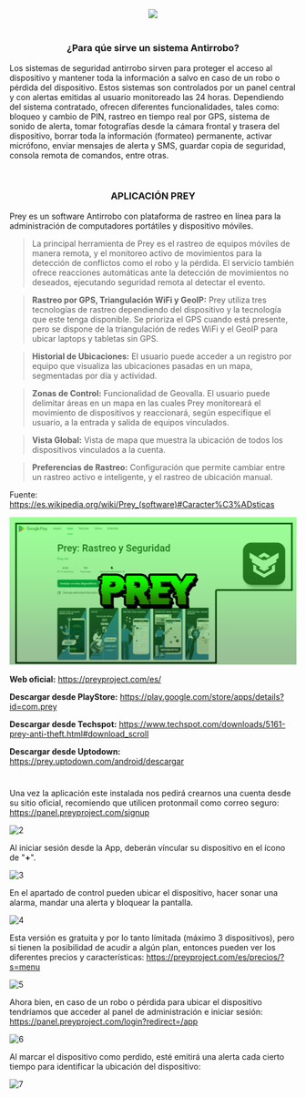 <p align="center">
  <a href="https://github.com/DenverCoder1/readme-typing-svg"><img src="https://readme-typing-svg.herokuapp.com?color=13F700&width=375&lines=%5BAntiRRobo%5D+aplicaci%C3%B3n+Prey"></a>
</p>

<h1 align="center"></h1>

<h3 align="center">¿Para qúe sirve un sistema Antirrobo?</h3>

Los sistemas de seguridad antirrobo sirven para proteger el acceso al dispositivo y mantener toda la información a salvo en caso de un robo o pérdida del dispositivo. Estos sistemas son controlados por un panel central y con alertas emitidas al usuario monitoreado las 24 horas. Dependiendo del sistema contratado, ofrecen diferentes funcionalidades, tales como: bloqueo y cambio de PIN, rastreo en tiempo real por GPS, sistema de sonido de alerta, tomar fotografías desde la cámara frontal y trasera del dispositivo, borrar toda la información (formateo) permanente, activar micrófono, envíar mensajes de alerta y SMS, guardar copia de seguridad, consola remota de comandos, entre otras.

</br>

<h3 align="center">APLICACIÓN PREY</h3>

Prey es un software Antirrobo con plataforma de rastreo en línea para la administración de computadores portátiles y dispositivo móviles. 

> La principal herramienta de Prey es el rastreo de equipos móviles de manera remota, y el monitoreo activo de movimientos para la detección de conflictos como el robo y la pérdida. El servicio también ofrece reacciones automáticas ante la detección de movimientos no deseados, ejecutando seguridad remota al detectar el evento.

> **Rastreo por GPS, Triangulación WiFi y GeoIP:** Prey utiliza tres tecnologías de rastreo dependiendo del dispositivo y la tecnología que este tenga disponible. Se prioriza el GPS cuando está presente, pero se dispone de la triangulación de redes WiFi y el GeoIP para ubicar laptops y tabletas sin GPS.

> **Historial de Ubicaciones:** El usuario puede acceder a un registro por equipo que visualiza las ubicaciones pasadas en un mapa, segmentadas por día y actividad.

> **Zonas de Control:** Funcionalidad de Geovalla. El usuario puede delimitar áreas en un mapa en las cuales Prey monitoreará el movimiento de dispositivos y reaccionará, según especifique el usuario, a la entrada y salida de equipos vinculados.

> **Vista Global:** Vista de mapa que muestra la ubicación de todos los dispositivos vinculados a la cuenta.
 
> **Preferencias de Rastreo:** Configuración que permite cambiar entre un rastreo activo e inteligente, y el rastreo de ubicación manual.

Fuente: https://es.wikipedia.org/wiki/Prey_(software)#Caracter%C3%ADsticas


<p align="center">
  <a href="https://play.google.com/store/apps/details?id=com.prey"><img src="https://github.com/R3LI4NT/articulos/blob/main/Seguridad/Anonimato/Android/img/prey.png"></a>
</p>

**Web oficial:** https://preyproject.com/es/
  
**Descargar desde PlayStore:** https://play.google.com/store/apps/details?id=com.prey

**Descargar desde Techspot:** https://www.techspot.com/downloads/5161-prey-anti-theft.html#download_scroll
  
**Descargar desde Uptodown:** https://prey.uptodown.com/android/descargar

<h1 align="center"></h1>

Una vez la aplicación este instalada nos pedirá crearnos una cuenta desde su sitio oficial, recomiendo que utilicen protonmail como correo seguro: https://panel.preyproject.com/signup

![2](https://user-images.githubusercontent.com/75953873/183225063-be0cd66c-b21c-4d39-91b6-8057a84b63d9.png)

Al iniciar sesión desde la App, deberán víncular su dispositivo en el ícono de "**+**".

![3](https://user-images.githubusercontent.com/75953873/183225720-6c045897-53fd-4b51-8547-e825f5b7710a.jpg)

En el apartado de control pueden ubicar el dispositivo, hacer sonar una alarma, mandar una alerta y bloquear la pantalla.

![4](https://user-images.githubusercontent.com/75953873/183225828-02c67208-781d-42be-b7b6-d67a901ae7ce.jpg)

Esta versión es gratuita y por lo tanto límitada (máximo 3 dispositivos), pero si tienen la posibilidad de acudir a algún plan, entonces pueden ver los diferentes precios y características: https://preyproject.com/es/precios/?s=menu

![5](https://user-images.githubusercontent.com/75953873/183225960-c55be9d4-633b-4681-abe4-0a0bde764a9d.jpg)


Ahora bien, en caso de un robo o pérdida para ubicar el dispositivo tendríamos que acceder al panel de administración e iniciar sesión: https://panel.preyproject.com/login?redirect=/app

![6](https://user-images.githubusercontent.com/75953873/183226514-7a97269b-7b20-4845-a70e-8c11827f5380.png)

Al marcar el dispositivo como perdido, esté emitirá una alerta cada cierto tiempo para identificar la ubicación del dispositivo:

![7](https://user-images.githubusercontent.com/75953873/183226555-51a8472d-0529-49c0-9928-963aa6f2e089.png)
